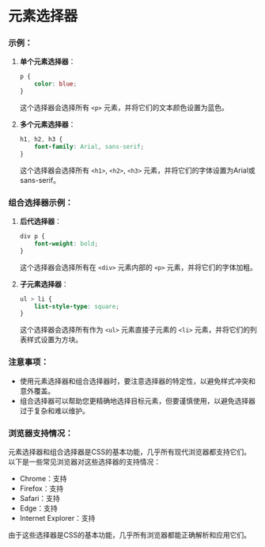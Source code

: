 # 元素选择器

### 示例：

1. **单个元素选择器**：
   
   ```css
   p {
       color: blue;
   }
   ```
   这个选择器会选择所有 `<p>` 元素，并将它们的文本颜色设置为蓝色。
   
2. **多个元素选择器**：
   ```css
   h1, h2, h3 {
       font-family: Arial, sans-serif;
   }
   ```
   这个选择器会选择所有 `<h1>`, `<h2>`, `<h3>` 元素，并将它们的字体设置为Arial或sans-serif。

### 组合选择器示例：
1. **后代选择器**：
   ```css
   div p {
       font-weight: bold;
   }
   ```
   这个选择器会选择所有在 `<div>` 元素内部的 `<p>` 元素，并将它们的字体加粗。

2. **子元素选择器**：
   ```css
   ul > li {
       list-style-type: square;
   }
   ```
   这个选择器会选择所有作为 `<ul>` 元素直接子元素的 `<li>` 元素，并将它们的列表样式设置为方块。

### 注意事项：
- 使用元素选择器和组合选择器时，要注意选择器的特定性，以避免样式冲突和意外覆盖。
- 组合选择器可以帮助您更精确地选择目标元素，但要谨慎使用，以避免选择器过于复杂和难以维护。

### 浏览器支持情况：
元素选择器和组合选择器是CSS的基本功能，几乎所有现代浏览器都支持它们。以下是一些常见浏览器对这些选择器的支持情况：
- Chrome：支持
- Firefox：支持
- Safari：支持
- Edge：支持
- Internet Explorer：支持

由于这些选择器是CSS的基本功能，几乎所有浏览器都能正确解析和应用它们。